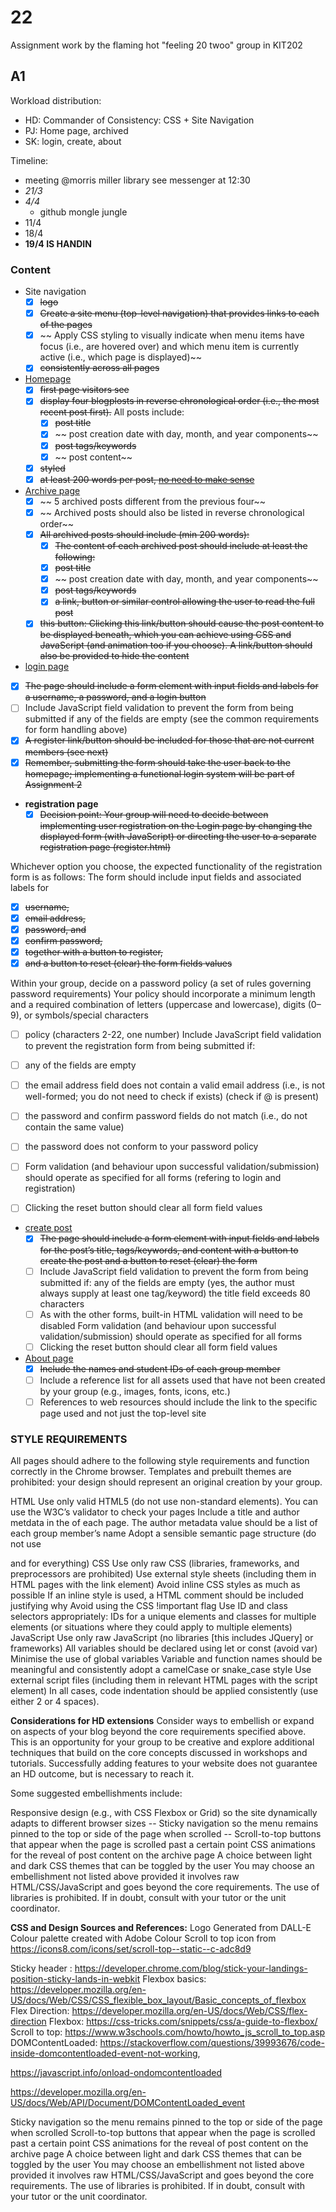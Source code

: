 # 22
Assignment work by the flaming hot "feeling 20 twoo" group in KIT202

## A1
Workload distribution:

- HD: Commander of Consistency: CSS + Site Navigation
- PJ: Home page, archived
- SK: login, create, about

Timeline:

- meeting @morris miller library see messenger at 12:30
- *21/3*
- *4/4*
  - github mongle jungle
- 11/4
- 18/4
- **19/4 IS HANDIN**

### Content
- Site navigation
  - [x] ~~logo~~
  - [x] ~~Create a site menu (top-level navigation) that provides links to each of the pages~~
  - [x] ~~ Apply CSS styling to visually indicate when menu items have focus (i.e., are hovered over) and which menu item is currently active (i.e., which page is displayed)~~
  - [x] ~~consistently across all pages~~

- [Homepage](index.html)
  - [X] ~~first page visitors see~~
  - [X] ~~display four blogplosts  in reverse chronological order (i.e., the most recent post first).~~
    All posts include:
    - [X] ~~post title~~
    - [X] ~~ post creation date with day, month, and year components~~
    - [X] ~~post tags/keywords~~
    - [X] ~~ post content~~
  - [X] ~~styled~~
  - [X] ~~at least 200 words per post, [no need to make sense](https://loremipsum.io)~~
- [Archive page](archive.html)
  - [X] ~~ 5 archived posts different from the previous four~~
  - [X] ~~ Archived posts should also be listed in reverse chronological order~~
  - [X] ~~All archived posts should include (min 200 words):~~
    - [X] ~~The content of each archived post should include at least the following:~~
    - [X] ~~post title~~
    - [X] ~~ post creation date with day, month, and year components~~
    - [X] ~~post tags/keywords~~
    - [X] ~~a link, button or similar control allowing the user to read the full post~~
  - [X] ~~this button: Clicking this link/button should cause the post content to be displayed beneath, which you can achieve using CSS and JavaScript (and animation too if you choose). A link/button should also be provided to hide the content~~
 - [login page](login.html)
  - [X] ~~The page should include a form element with input fields and labels for a username, a password, and a login button~~
  - [ ] Include JavaScript field validation to prevent the form from being submitted if any of the fields are empty (see the common requirements for form handling above)
  - [X] ~~A register link/button should be included for those that are not current members (see next)~~
  - [X] ~~Remember, submitting the form should take the user back to the homepage; implementing a functional login system will be part of Assignment 2~~
- **registration page**
  - [X]  ~~Decision point: Your group will need to decide between implementing user registration on the Login page by changing the displayed form (with JavaScript) or directing the user to a separate registration page (register.html)~~

Whichever option you choose, the expected functionality of the registration form is as follows: The form should include input fields and associated labels for
  - [X] ~~username,~~
  - [X] ~~email address,~~
  - [X] ~~password, and~~
  - [X] ~~confirm password,~~
  - [X] ~~together with a button to register,~~
  - [X] ~~and a button to reset (clear) the form fields values~~

Within your group, decide on a password policy (a set of rules governing password requirements)
Your policy should incorporate a minimum length and a required combination of letters (uppercase and lowercase), digits (0–9), or symbols/special characters
- [ ] policy (characters 2-22, one number)
Include JavaScript field validation to prevent the registration form from being submitted if:
- [ ] any of the fields are empty
- [ ] the email address field does not contain a valid email address (i.e., is not well-formed; you do not need to check if exists) (check if @ is present)
- [ ] the password and confirm password fields do not match (i.e., do not contain the same value)
- [ ] the password does not conform to your password policy
- [ ] Form validation (and behaviour upon successful validation/submission) should operate as specified for all forms (refering to login and registration)
- [ ] Clicking the reset button should clear all form field values


- [create post](create.html)
  - [X]  ~~The page should include a form element with input fields and labels for the post’s title, tags/keywords, and content with a button to create the post and a button to reset (clear) the form~~
  - [ ]  Include JavaScript field validation to prevent the form from being submitted if:
any of the fields are empty (yes, the author must always supply at least one tag/keyword)
the title field exceeds 80 characters
  - [ ] As with the other forms, built-in HTML validation will need to be disabled Form validation (and behaviour upon successful validation/submission) should operate as specified for all forms
  - [ ] Clicking the reset button should clear all form field values
- [About page](about.html)
  - [X] ~~Include the names and student IDs of each group member~~
  - [ ] Include a reference list for all assets used that have not been created by your group (e.g., images, fonts, icons, etc.)
  - [ ] References to web resources should include the link to the specific page used and not just the top-level site
 
### STYLE REQUIREMENTS
All pages should adhere to the following style requirements and function correctly in the Chrome browser.  Templates and prebuilt themes are prohibited: your design should represent an original creation by your group.

HTML
Use only valid HTML5 (do not use non-standard elements). You can use the W3C’s validator to check your pages
Include a title and author metdata in the <head> of each page. The author metadata value should be a list of each group member’s name
Adopt a sensible semantic page structure (do not use <div> and <span> for everything)
CSS
Use only raw CSS (libraries, frameworks, and preprocessors are prohibited)
Use external style sheets (including them in HTML pages with the link element)
Avoid inline CSS styles as much as possible
If an inline style is used, a HTML comment should be included justifying why
Avoid using the CSS !important flag
Use ID and class selectors appropriately: IDs for a unique elements and classes for multiple elements (or situations where they could apply to multiple elements)
JavaScript
Use only raw JavaScript (no libraries [this includes JQuery] or frameworks)
All variables should be declared using let or const (avoid var)
Minimise the use of global variables
Variable and function names should be meaningful and consistently adopt a camelCase or snake_case style
Use external script files (including them in relevant HTML pages with the script element)
In all cases, code indentation should be applied consistently (use either 2 or 4 spaces).
 
**Considerations for HD extensions**
Consider ways to embellish or expand on aspects of your blog beyond the core requirements specified above. This is an opportunity for your group to be creative and explore additional techniques that build on the core concepts discussed in workshops and tutorials. Successfully adding features to your website does not guarantee an HD outcome, but is necessary to reach it.

Some suggested embellishments include:

Responsive design (e.g., with CSS Flexbox or Grid) so the site dynamically adapts to different browser sizes
-- Sticky navigation so the menu remains pinned to the top or side of the page when scrolled
-- Scroll-to-top buttons that appear when the page is scrolled past a certain point
CSS animations for the reveal of post content on the archive page
A choice between light and dark CSS themes that can be toggled by the user
You may choose an embellishment not listed above provided it involves raw HTML/CSS/JavaScript and goes beyond the core requirements. The use of libraries is prohibited. If in doubt, consult with your tutor or the unit coordinator.


**CSS and Design Sources and References:**
Logo Generated from DALL-E 
Colour palette created with Adobe Colour
Scroll to top icon from https://icons8.com/icons/set/scroll-top--static--c-adc8d9


Sticky header : https://developer.chrome.com/blog/stick-your-landings-position-sticky-lands-in-webkit
Flexbox basics: https://developer.mozilla.org/en-US/docs/Web/CSS/CSS_flexible_box_layout/Basic_concepts_of_flexbox
Flex Direction: https://developer.mozilla.org/en-US/docs/Web/CSS/flex-direction
Flexbox: https://css-tricks.com/snippets/css/a-guide-to-flexbox/
Scroll to top: https://www.w3schools.com/howto/howto_js_scroll_to_top.asp
DOMContentLoaded: https://stackoverflow.com/questions/39993676/code-inside-domcontentloaded-event-not-working, 

https://javascript.info/onload-ondomcontentloaded


https://developer.mozilla.org/en-US/docs/Web/API/Document/DOMContentLoaded_event

Sticky navigation so the menu remains pinned to the top or side of the page when scrolled
Scroll-to-top buttons that appear when the page is scrolled past a certain point
CSS animations for the reveal of post content on the archive page
A choice between light and dark CSS themes that can be toggled by the user
You may choose an embellishment not listed above provided it involves raw HTML/CSS/JavaScript and goes beyond the core requirements. The use of libraries is prohibited. If in doubt, consult with your tutor or the unit coordinator.
